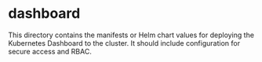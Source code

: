 # dashboard

This directory contains the manifests or Helm chart values for deploying the Kubernetes Dashboard to the cluster. It should include configuration for secure access and RBAC. 